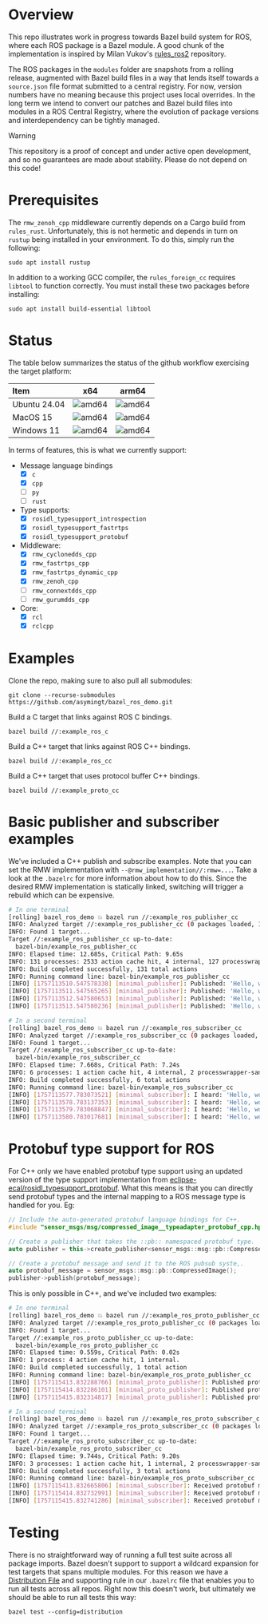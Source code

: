 # Overview

This repo illustrates work in progress towards Bazel build system for ROS, where each ROS package is a Bazel module. A good chunk of the implementation is inspired by Milan Vukov's [rules_ros2](https://github.com/mvukov/rules_ros2) repository.

The ROS packages in the `modules` folder are snapshots from a rolling release, augmented with Bazel build files in a way that lends itself towards a `source.json` file format submitted to a central registry. For now, version numbers have no meaning because this project uses local overrides. In the long term we intend to convert our patches and Bazel build files into modules in a ROS Central Registry, where the evolution of package versions and interdependency can be tightly managed.

> [!WARNING]
> This repository is a proof of concept and under active open development, and so no guarantees are made about stability. Please do not depend on this code!

# Prerequisites

The `rmw_zenoh_cpp` middleware currently depends on a Cargo build from `rules_rust`. Unfortunately, this is not hermetic and depends in turn on `rustup` being installed in your environment. To do this, simply run the following:

```
sudo apt install rustup
```

In addition to a working GCC compiler, the `rules_foreign_cc` requires `libtool` to function correctly. You must install these two packages before installing:

```
sudo apt install build-essential libtool
```

# Status

The table below summarizes the status of the github workflow exercising the target platform:

| Item              | x64                                                                                                     | arm64                                                                                                   |
| :---------------- | :-----------------------------------------------------------------------------------------------------: | :-----------------------------------------------------------------------------------------------------: |
| Ubuntu 24.04      | ![amd64](https://github.com/asymingt/bazel_ros_demo/actions/workflows/test-linux-amd64.yml/badge.svg)   | ![amd64](https://github.com/asymingt/bazel_ros_demo/actions/workflows/test-linux-arm64.yml/badge.svg)   |
| MacOS 15          | ![amd64](https://github.com/asymingt/bazel_ros_demo/actions/workflows/test-macos-amd64.yml/badge.svg)   | ![amd64](https://github.com/asymingt/bazel_ros_demo/actions/workflows/test-macos-arm64.yml/badge.svg)   |
| Windows 11        | ![amd64](https://github.com/asymingt/bazel_ros_demo/actions/workflows/test-windows-amd64.yml/badge.svg) | ![amd64](https://github.com/asymingt/bazel_ros_demo/actions/workflows/test-windows-arm64.yml/badge.svg) |

In terms of features, this is what we currently support:

- Message language bindings
  - [x] `c`
  - [x] `cpp`
  - [ ] `py`
  - [ ] `rust`
- Type supports:
  - [x] `rosidl_typesupport_introspection`
  - [x] `rosidl_typesupport_fastrtps`
  - [x] `rosidl_typesupport_protobuf`
- Middleware:
  - [x] `rmw_cyclonedds_cpp`
  - [x] `rmw_fastrtps_cpp`
  - [x] `rmw_fastrtps_dynamic_cpp`
  - [x] `rmw_zenoh_cpp`
  - [ ] `rmw_connextdds_cpp`
  - [ ] `rmw_gurumdds_cpp`
- Core:
  - [x] `rcl`
  - [x] `rclcpp` 

# Examples

Clone the repo, making sure to also pull all submodules:

```
git clone --recurse-submodules https://github.com/asymingt/bazel_ros_demo.git
```

Build a C target that links against ROS C bindings.

```
bazel build //:example_ros_c
```

Build a C++ target that links against ROS C++ bindings.

```
bazel build //:example_ros_cc
```

Build a C++ target that uses protocol buffer C++ bindings.

```
bazel build //:example_proto_cc
```

# Basic publisher and subscriber examples

We've included a C++ publish and subscribe examples. Note that you can set the RMW implementation with `--@rmw_implementation//:rmw=...`. Take a look at the `.bazelrc` for more information about how to do this. Since the desired RMW implementation is statically linked, switching will trigger a rebuild which can be expensive.

```sh
# In one terminal
[rolling] bazel_ros_demo 💥 bazel run //:example_ros_publisher_cc
INFO: Analyzed target //:example_ros_publisher_cc (0 packages loaded, 16770 targets configured).
INFO: Found 1 target...
Target //:example_ros_publisher_cc up-to-date:
  bazel-bin/example_ros_publisher_cc
INFO: Elapsed time: 12.685s, Critical Path: 9.65s
INFO: 131 processes: 2533 action cache hit, 4 internal, 127 processwrapper-sandbox.
INFO: Build completed successfully, 131 total actions
INFO: Running command line: bazel-bin/example_ros_publisher_cc
[INFO] [1757113510.547578338] [minimal_publisher]: Published: 'Hello, world! from C++ 0'
[INFO] [1757113511.547565265] [minimal_publisher]: Published: 'Hello, world! from C++ 1'
[INFO] [1757113512.547580653] [minimal_publisher]: Published: 'Hello, world! from C++ 2'
[INFO] [1757113513.547580236] [minimal_publisher]: Published: 'Hello, world! from C++ 3'

# In a second terminal
[rolling] bazel_ros_demo 💥 bazel run //:example_ros_subscriber_cc
INFO: Analyzed target //:example_ros_subscriber_cc (0 packages loaded, 2 targets configured).
INFO: Found 1 target...
Target //:example_ros_subscriber_cc up-to-date:
  bazel-bin/example_ros_subscriber_cc
INFO: Elapsed time: 7.668s, Critical Path: 7.24s
INFO: 6 processes: 1 action cache hit, 4 internal, 2 processwrapper-sandbox.
INFO: Build completed successfully, 6 total actions
INFO: Running command line: bazel-bin/example_ros_subscriber_cc
[INFO] [1757113577.783073521] [minimal_subscriber]: I heard: 'Hello, world! from C++ 11'
[INFO] [1757113578.783137353] [minimal_subscriber]: I heard: 'Hello, world! from C++ 12'
[INFO] [1757113579.783068847] [minimal_subscriber]: I heard: 'Hello, world! from C++ 13'
[INFO] [1757113580.783017681] [minimal_subscriber]: I heard: 'Hello, world! from C++ 14'
```

# Protobuf type support for ROS

For C++ only we have enabled protobuf type support using an updated version of the type support implementation from [eclipse-ecal/rosidl_typesupport_protobuf](https://github.com/eclipse-ecal/rosidl_typesupport_protobuf). What this means is that you can directly send protobuf types and the internal mapping to a ROS message type is handled for you. Eg:

```c++
// Include the auto-generated protobuf language bindings for C++.
#include "sensor_msgs/msg/compressed_image__typeadapter_protobuf_cpp.hpp"

// Create a publisher that takes the ::pb:: namespaced protobuf type.
auto publisher = this->create_publisher<sensor_msgs::msg::pb::CompressedImage>("topic", 10);

// Create a protobuf message and send it to the ROS pubsub syste,.
auto protobuf_message = sensor_msgs::msg::pb::CompressedImage();
publisher->publish(protobuf_message);
```

This is only possible in C++, and we've included two examples:

```sh
# In one terminal
[rolling] bazel_ros_demo 💥 bazel run //:example_ros_proto_publisher_cc
INFO: Analyzed target //:example_ros_proto_publisher_cc (0 packages loaded, 0 targets configured).
INFO: Found 1 target...
Target //:example_ros_proto_publisher_cc up-to-date:
  bazel-bin/example_ros_proto_publisher_cc
INFO: Elapsed time: 0.559s, Critical Path: 0.02s
INFO: 1 process: 4 action cache hit, 1 internal.
INFO: Build completed successfully, 1 total action
INFO: Running command line: bazel-bin/example_ros_proto_publisher_cc
[INFO] [1757115413.832288766] [minimal_proto_publisher]: Published protbuf message
[INFO] [1757115414.832286101] [minimal_proto_publisher]: Published protbuf message
[INFO] [1757115415.832314817] [minimal_proto_publisher]: Published protbuf message

# In a second terminal
[rolling] bazel_ros_demo 💥 bazel run //:example_ros_proto_subscriber_cc
INFO: Analyzed target //:example_ros_proto_subscriber_cc (0 packages loaded, 0 targets configured).
INFO: Found 1 target...
Target //:example_ros_proto_subscriber_cc up-to-date:
  bazel-bin/example_ros_proto_subscriber_cc
INFO: Elapsed time: 9.744s, Critical Path: 9.20s
INFO: 3 processes: 1 action cache hit, 1 internal, 2 processwrapper-sandbox.
INFO: Build completed successfully, 3 total actions
INFO: Running command line: bazel-bin/example_ros_proto_subscriber_cc
[INFO] [1757115413.832665806] [minimal_subscriber]: Received protobuf message
[INFO] [1757115414.832732991] [minimal_subscriber]: Received protobuf message
[INFO] [1757115415.832741286] [minimal_subscriber]: Received protobuf message
```

# Testing

There is no straightforward way of running a full test suite across all package imports. Bazel doesn't support to support a wildcard expansion for test targets that spans multiple modules. For this reason we have a [Distribution File](distribution.txt) and supporting rule in our `.bazelrc` file that enables you to run all tests across all repos. Right now this doesn't work, but ultimately we should be able to run all tests this way:

```
bazel test --config=distribution
```